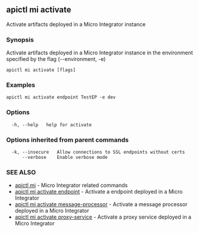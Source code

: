 ## apictl mi activate

Activate artifacts deployed in a Micro Integrator instance

### Synopsis

Activate artifacts deployed in a Micro Integrator instance in the environment specified by the flag (--environment, -e)

```
apictl mi activate [flags]
```

### Examples

```
apictl mi activate endpoint TestEP -e dev
```

### Options

```
  -h, --help   help for activate
```

### Options inherited from parent commands

```
  -k, --insecure   Allow connections to SSL endpoints without certs
      --verbose    Enable verbose mode
```

### SEE ALSO

* [apictl mi](apictl_mi.md)	 - Micro Integrator related commands
* [apictl mi activate endpoint](apictl_mi_activate_endpoint.md)	 - Activate a endpoint deployed in a Micro Integrator
* [apictl mi activate message-processor](apictl_mi_activate_message-processor.md)	 - Activate a message processor deployed in a Micro Integrator
* [apictl mi activate proxy-service](apictl_mi_activate_proxy-service.md)	 - Activate a proxy service deployed in a Micro Integrator

